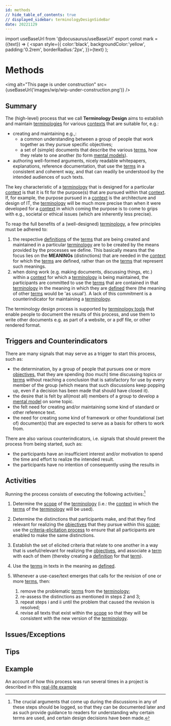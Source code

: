 ```yaml
---
id: methods
// hide_table_of_contents: true
// displayed_sidebar: terminologyDesignSideBar
date: 20221129
---
```


import useBaseUrl from '@docusaurus/useBaseUrl'
export const mark = ({text}) => ( <span style={{ color:'black', backgroundColor:'yellow', padding:'0.2rem', borderRadius:'2px', }}>{text}</span> );

# Methods

<img
  alt="This page is under construction"
  src={useBaseUrl('images/wip/wip-under-construction.png')}
/>

## Summary

The (high-level) process that we call **Terminology Design** aims to establish and maintain [terminologies](@) for various [contexts](@) that are suitable for, e.g.:
- creating and maintaining e.g.,:
  - a common understanding between a group of people that work together as they pursue specific objectives;
  - a set of (simple) documents that describe the various [terms](@), how they relate to one another (to form [mental models](@)).
- authoring well-formed arguments, nicely readable whitepapers, explanations, reference documentation, that use the [terms](@) in a consistent and coherent way, and that can readily be understood by the intended audiences of such texts.

The key characteristic of a [terminology](@) that is designed for a particular [context](@) is that it is fit for the purpose(s) that are pursued within that [context](@). If, for example, the purpose pursued in a [context](@) is the architecture and design of IT, the [terminology](@) will be much more precise than when it were developed for a [context](@) in which coming the purpose is to come to grips with e.g., societal or ethical issues (which are inherently less precise).

To reap the full benefits of a (well-designed) [terminology](@), a few principles must be adhered to:
1. the respective [definitions](@) of the [terms](@) that are being created and maintained in a particular [terminology](@) are to be created by the means provided by the processes we define. This basically means that the focus lies on the **MEANINGs** (distinctions) that are needed in the [context](@) for which the [terms](@) are defined, rather than on the [terms](@) that represent such meanings.
2. when doing work (e.g. making documents, discussing things, etc.) within a [context](@) for which a [terminology](@) is being maintained, the participants are committed to use the [terms](@) that are contained in that [terminology](@) in the meaning in which they are [defined](@) there (the meaning of other [terms](@) would be 'as usual'). A lack of this commitment is a counterindicator for maintaining a [terminology](@).

The terminology design process is supported by [terminology tools](@) that enable people to document the results of this process, and use them to write other documents e.g. as part of a website, or a pdf file, or other rendered format.

## Triggers and Counterindicators

There are many signals that may serve as a trigger to start this process, such as:

- the determination, by a group of people that pursues one or more [objectives](@), that they are spending (too much) time discussing topics or [terms](@) without reaching a conclusion that is satisfactory for use by every member of the group (which means that such discussions keep popping up, even if a decision has been made that should have closed it).
- the desire that is felt by all(most all) members of a group to develop a [mental model](@) on some topic.
- the felt need for creating and/or maintaining some kind of standard or other reference text.
- the need for creating some kind of framework or other foundational (set of) document(s) that are expected to serve as a basis for others to work from.

There are also various counterindicators, i.e. signals that should prevent the process from being started, such as:

- the participants have an insufficient interest and/or motivation to spend the time and effort to realize the intended result.
- the participants have no intention of consequently using the results in

## Activities

Running the process consists of executing the following activities:[^1]

[^1]: The crucial arguments that come up during the discussions in any of these steps should be logged, so that they can be documented later and as such provide guidance to readers for understanding why certain terms are used, and certain design decisions have been made.

1. Determine the [scope](@) of the [terminology](@) (i.e.: the [context](@) in which the [terms](@) of the [terminology](@) will be used).

2. Determine the distinctions that participants make, and that they find relevant for realizing the [objectives](@) that they pursue within this [scope](@); use the [criteria-elicitation process](@) to ensure that all participants are enabled to make the same distinctions.

3. Establish the set of elicited criteria that relate to one another in a way that is useful/relevant for realizing the [objectives](@), and associate a [term](@) with each of them (thereby creating a [definition](@) for that [term](@)).

4. Use the [terms](@) in texts in the meaning as [defined](@).

5. Whenever a use-case/text emerges that calls for the revision of one or more [terms](@), then:
   1. remove the problematic [terms](@) from the [terminology](@);
   2. re-assess the distinctions as mentioned in steps 2 and 3;
   3. repeat steps i and ii until the problem that caused the revision is resolved;
   4. revise all texts that exist within the [scope](@) so that they will be consistent with the new version of the [terminology](@).

## Issues/Exceptions

## Tips

## Example

An account of how this process was run several times in a project is described in this [real-life example](/docs/terminology-design/methods/real-life-example)